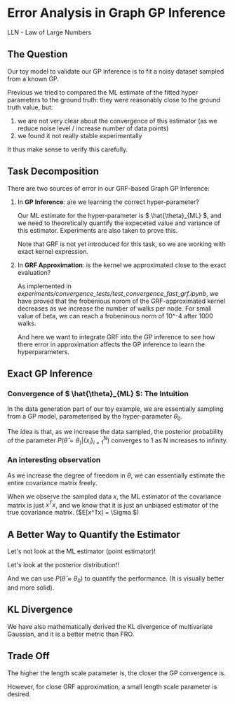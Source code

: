 # Error Analysis in Graph GP Inference

LLN - Law of Large Numbers

## The Question

Our toy model to validate our GP inference is to fit a noisy dataset sampled from a known GP. 

Previous we tried to compared the ML estimate of the fitted hyper parameters to the ground truth: they were reasonably close to the ground truth value, but:
1. we are not very clear about the convergence of this estimator (as we reduce noise level / increase number of data points)
2. we found it not really stable experimentally

It thus make sense to verify this carefully.


## Task Decomposition

There are two sources of error in our GRF-based Graph GP Inference:

1. In **GP Inference**:  are we learning the correct hyper-parameter?

    Our ML estimate for the hyper-parameter is $ \hat{\theta}_{ML} $, and we need to theoretically quantify the expeceted value and variance of this estimator. Experiments are also taken to prove this.

    Note that GRF is not yet introduced for this task, so we are working with exact kernel expression.

2. In **GRF Approximation**: is the kernel we approximated close to the exact evaluation?

    As implemented in *experiments/convergence_tests/test_convergence_fast_grf.ipynb*, we have proved that the frobenious norom of the GRF-approximated kernel decreases as we increase the number of walks per node. For small value of beta, we can reach a frobeninous norm of 10^-4 after 1000 walks.

    And here we want to integrate GRF into the GP inference to see how there error in approximation affects the GP inference to learn the hyperparameters.



## Exact GP Inference

### Convergence of $ \hat{\theta}_{ML} $: The Intuition

In the data generation part of our toy example, we are essentially sampling from a GP model, parameterised by the hyper-parameter $\theta_0$.

The idea is that, as we increase the data sampled, the posterior probability of the parameter $P(\hat{\theta} = \theta_)| {\{x_i\}}_{i=1}^{N})$ converges to 1 as N increases to infinity.


### An interesting observation

As we increase the degree of freedom in $\theta$, we can essentially estimate the entire covariance matrix freely.

When we observe the sampled data $x$, the ML estimator of the covariance matrix is just $x^Tx$, and we know that it is just an unbiased estimator of the true covariance matrix. ($E[x^Tx] = \Sigma $)


## A Better Way to Quantify the Estimator

Let's not look at the ML estimator (point estimator)!

Let's look at the posterior distribution!!


And we can use $P(\hat{\theta} \approx \theta_0)$ to quantify the performance. (It is visually better and more solid).


## KL Divergence


We have also mathematically derived the KL divergence of multivariate Gaussian, and it is a better metric than FRO.
## Trade Off

The higher the length scale parameter is, the closer the GP convergence is.

However, for close GRF approximation, a small length scale parameter is desired.




